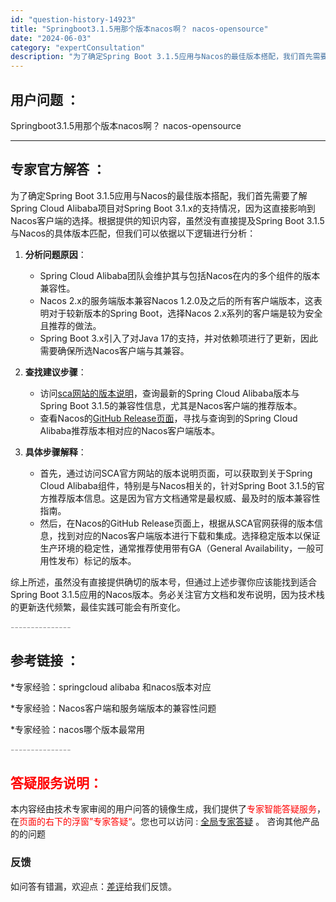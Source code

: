 ```yaml
---
id: "question-history-14923"
title: "Springboot3.1.5用那个版本nacos啊？ nacos-opensource"
date: "2024-06-03"
category: "expertConsultation"
description: "为了确定Spring Boot 3.1.5应用与Nacos的最佳版本搭配，我们首先需要了解Spring Cloud Alibaba项目对Spring Boot 3.1.x的支持情况，因为这直接影响到Nacos客户端的选择。根据提供的知识内容，虽然没有直接提及Spring Boot 3.1.5与Nac"
---
```


## 用户问题 ： 
 Springboot3.1.5用那个版本nacos啊？ nacos-opensource 

---------------
## 专家官方解答 ：

为了确定Spring Boot 3.1.5应用与Nacos的最佳版本搭配，我们首先需要了解Spring Cloud Alibaba项目对Spring Boot 3.1.x的支持情况，因为这直接影响到Nacos客户端的选择。根据提供的知识内容，虽然没有直接提及Spring Boot 3.1.5与Nacos的具体版本匹配，但我们可以依据以下逻辑进行分析：

1. **分析问题原因**：
   - Spring Cloud Alibaba团队会维护其与包括Nacos在内的多个组件的版本兼容性。
   - Nacos 2.x的服务端版本兼容Nacos 1.2.0及之后的所有客户端版本，这表明对于较新版本的Spring Boot，选择Nacos 2.x系列的客户端是较为安全且推荐的做法。
   - Spring Boot 3.x引入了对Java 17的支持，并对依赖项进行了更新，因此需要确保所选Nacos客户端与其兼容。

2. **查找建议步骤**：
   - 访问[sca网站的版本说明](https://sca.aliyun.com/docs/2023/overview/version-explain/?spm=5176.29160081.0.0.74805a752XWBvK)，查询最新的Spring Cloud Alibaba版本与Spring Boot 3.1.5的兼容性信息，尤其是Nacos客户端的推荐版本。
   - 查看Nacos的[GitHub Release页面](https://github.com/alibaba/nacos/releases)，寻找与查询到的Spring Cloud Alibaba推荐版本相对应的Nacos客户端版本。

3. **具体步骤解释**：
   - 首先，通过访问SCA官方网站的版本说明页面，可以获取到关于Spring Cloud Alibaba组件，特别是与Nacos相关的，针对Spring Boot 3.1.5的官方推荐版本信息。这是因为官方文档通常是最权威、最及时的版本兼容性指南。
   - 然后，在Nacos的GitHub Release页面上，根据从SCA官网获得的版本信息，找到对应的Nacos客户端版本进行下载和集成。选择稳定版本以保证生产环境的稳定性，通常推荐使用带有GA（General Availability，一般可用性发布）标记的版本。

综上所述，虽然没有直接提供确切的版本号，但通过上述步骤你应该能找到适合Spring Boot 3.1.5应用的Nacos版本。务必关注官方文档和发布说明，因为技术栈的更新迭代频繁，最佳实践可能会有所变化。


<font color="#949494">---------------</font> 


## 参考链接 ：

*专家经验：springcloud alibaba 和nacos版本对应 
 
 *专家经验：Nacos客户端和服务端版本的兼容性问题 
 
 *专家经验：nacos哪个版本最常用 


 <font color="#949494">---------------</font> 
 


## <font color="#FF0000">答疑服务说明：</font> 

本内容经由技术专家审阅的用户问答的镜像生成，我们提供了<font color="#FF0000">专家智能答疑服务</font>，在<font color="#FF0000">页面的右下的浮窗”专家答疑“</font>。您也可以访问 : [全局专家答疑](https://opensource.alibaba.com/chatBot) 。 咨询其他产品的的问题

### 反馈
如问答有错漏，欢迎点：[差评](https://ai.nacos.io/user/feedbackByEnhancerGradePOJOID?enhancerGradePOJOId=14924)给我们反馈。
